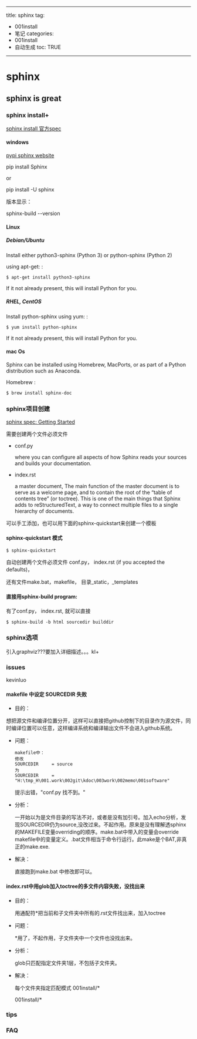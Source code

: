  ---
title: sphinx 
tag: 
- 001install 
- 笔记
categories:
- 001install 
- 自动生成
toc: TRUE
--- 
<h1 id="sphinx">sphinx</h1>
<h2 id="sphinx-is-great">sphinx is great</h2>
<h3 id="sphinx-install">sphinx install+</h3>
<p><a href="http://www.sphinx-doc.org/en/master/usage/installation.html#linux">sphinx install 官方spec</a></p>
<h4 id="windows">windows</h4>
<p><a href="https://pypi.org/project/Sphinx/">pypi sphinx website</a></p>
<p>pip install Sphinx</p>
<p>or</p>
<p>pip install -U sphinx</p>
<p>版本显示：</p>
<p>sphinx-build --version</p>
<h4 id="linux">Linux</h4>
<h5 id="debianubuntu">Debian/Ubuntu</h5>
<p>Install either python3-sphinx (Python 3) or python-sphinx (Python 2)</p>
<p>using apt-get: :</p>
<pre><code>$ apt-get install python3-sphinx</code></pre>
<p>If it not already present, this will install Python for you.</p>
<h5 id="rhel-centos">RHEL, CentOS</h5>
<p>Install python-sphinx using yum: :</p>
<pre><code>$ yum install python-sphinx</code></pre>
<p>If it not already present, this will install Python for you.</p>
<h4 id="mac-os">mac Os</h4>
<p>Sphinx can be installed using Homebrew, MacPorts, or as part of a Python distribution such as Anaconda.</p>
<p>Homebrew :</p>
<pre><code>$ brew install sphinx-doc</code></pre>
<h3 id="sphinx项目创建">sphinx项目创建</h3>
<p><a href="http://www.sphinx-doc.org/en/master/usage/quickstart.html">sphinx spec: Getting Started</a></p>
<p>需要创建两个文件必须文件</p>
<ul>
<li><p>conf.py</p>
<p>where you can configure all aspects of how Sphinx reads your sources and builds your documentation.</p></li>
<li><p>index.rst</p>
<p>a master document, The main function of the master document is to serve as a welcome page, and to contain the root of the “table of contents tree” (or toctree). This is one of the main things that Sphinx adds to reStructuredText, a way to connect multiple files to a single hierarchy of documents.</p></li>
</ul>
<p>可以手工添加，也可以用下面的sphinx-quickstart来创建一个模板</p>
<h4 id="sphinx-quickstart-模式">sphinx-quickstart 模式</h4>
<pre><code>$ sphinx-quickstart</code></pre>
<p>自动创建两个文件必须文件 conf.py， index.rst (if you accepted the defaults)，</p>
<p>还有文件make.bat，makefile， 目录_static，_templates</p>
<h4 id="直接用sphinx-build-program">直接用sphinx-build program:</h4>
<p>有了conf.py， index.rst, 就可以直接</p>
<pre><code>$ sphinx-build -b html sourcedir builddir</code></pre>
<h3 id="sphinx选项">sphinx选项</h3>
<p>引入graphviz???要加入详细描述。。。kl+</p>
<h3 id="issues">issues</h3>
<p>kevinluo</p>
<h4 id="makefile-中设定-sourcedir-失败">makefile 中设定 SOURCEDIR 失败</h4>
<ul>
<li>目的：</li>
</ul>
<p>想把源文件和编译位置分开，这样可以直接把github控制下的目录作为源文件，同时编译位置可以任意，这样编译系统和编译输出文件不会进入github系统。</p>
<ul>
<li><p>问题：</p>
<pre><code>makefile中：
修改
SOURCEDIR     = source
为
SOURCEDIR     = &quot;H:\tmp_H\001.work\002git\kdoc\003work\002memo\001software&quot;</code></pre>
<p>提示出错，&quot;conf.py 找不到。&quot;</p></li>
<li><p>分析：</p>
<p>一开始以为是文件目录的写法不对，或者是没有加引号。加入echo分析，发现SOURCEDIR仍为source,没改过来。不起作用。原来是没有理解透sphinx的MAKEFILE变量overriding的顺序。make.bat中带入的变量会override makefile中的变量定义。.bat文件相当于命令行运行。此make是个BAT,非真正的make.exe.</p></li>
<li><p>解决：</p>
<p>直接跑到make.bat 中修改即可以。</p></li>
</ul>
<h4 id="index.rst中用glob加入toctree的多文件内容失败没找出来">index.rst中用glob加入toctree的多文件内容失败，没找出来</h4>
<ul>
<li><p>目的：</p>
<p>用通配符*把当前和子文件夹中所有的.rst文件找出来，加入toctree</p></li>
<li><p>问题：</p>
<p>*用了，不起作用，子文件夹中一个文件也没找出来。</p></li>
<li><p>分析：</p>
<p>glob只匹配指定文件夹1层，不包括子文件夹。</p></li>
<li><p>解决：</p>
<p>每个文件夹指定匹配模式 001install/*</p>
<p>001install/*</p></li>
</ul>
<h3 id="tips">tips</h3>
<h3 id="faq">FAQ</h3>

